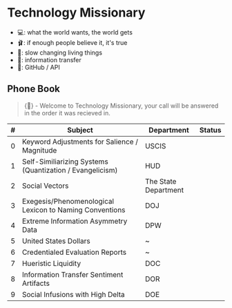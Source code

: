 # Technology Missionary 

* 💻: what the world wants, the world gets
* 🩰: if enough people believe it, it's true
* 👔: slow changing living things
* 🌈: information transfer
* 🎉: GitHub / API

## Phone Book  
> {👔} - Welcome to Technology Missionary, your call will be answered in the order it was recieved in.

| # | Subject | Department | Status |
| ------- | ------- | ------- | ------- |
| 0 | Keyword Adjustments for Salience / Magnitude | USCIS |  |
| 1 | Self-Similiarizing Systems (Quantization / Evangelicism) | HUD |  |
| 2 | Social Vectors | The State Department |  |
| 3 | Exegesis/Phenomenological Lexicon to Naming Conventions | DOJ |   |
| 4 | Extreme Information Asymmetry Data | DPW | |
| 5 | United States Dollars | ~ | |
| 6 | Credentialed Evaluation Reports | ~ | |
| 7 | Hueristic Liquidity | DOC |  |
| 8 | Information Transfer Sentiment Artifacts | DOR |  |
| 9 | Social Infusions with High Delta | DOE |  |

